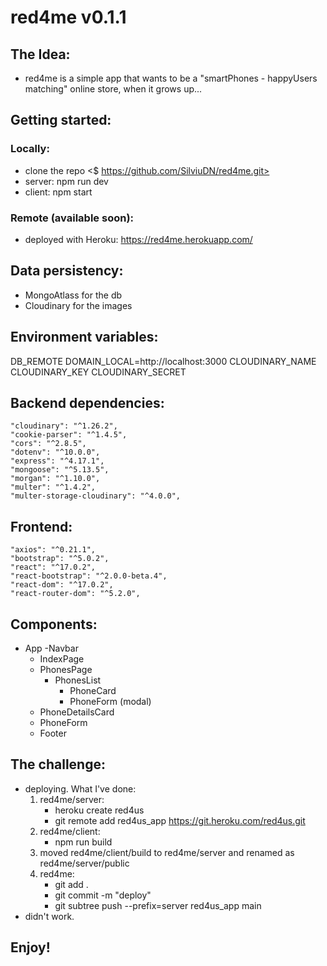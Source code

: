 # red4me v0.1.1

## The Idea:
- red4me is a simple app that wants to be a "smartPhones - happyUsers matching" online store, when it grows up...

## Getting started:
### Locally: 
- clone the repo <$ https://github.com/SilviuDN/red4me.git>
- server: npm run dev
- client: npm start
### Remote (available soon):
- deployed with Heroku: https://red4me.herokuapp.com/ 

## Data persistency:
- MongoAtlass for the db
- Cloudinary for the images

## Environment variables:
DB_REMOTE
DOMAIN_LOCAL=http://localhost:3000
CLOUDINARY_NAME
CLOUDINARY_KEY
CLOUDINARY_SECRET

## Backend dependencies:
    "cloudinary": "^1.26.2",
    "cookie-parser": "^1.4.5",
    "cors": "^2.8.5",
    "dotenv": "^10.0.0",
    "express": "^4.17.1",
    "mongoose": "^5.13.5",
    "morgan": "^1.10.0",
    "multer": "^1.4.2",
    "multer-storage-cloudinary": "^4.0.0",

## Frontend:
    "axios": "^0.21.1",
    "bootstrap": "^5.0.2",
    "react": "^17.0.2",
    "react-bootstrap": "^2.0.0-beta.4",
    "react-dom": "^17.0.2",
    "react-router-dom": "^5.2.0",

## Components: 
- App
    -Navbar
    - IndexPage
    - PhonesPage
        - PhonesList
            - PhoneCard
            - PhoneForm (modal)
    - PhoneDetailsCard
    - PhoneForm
    - Footer


## The challenge:
- deploying. What I've done:
    1. red4me/server:
        - heroku create red4us
        - git remote add red4us_app https://git.heroku.com/red4us.git
    2. red4me/client: 
        - npm run build 
    3. moved red4me/client/build to red4me/server and renamed as red4me/server/public
    4. red4me:
        - git add .
        - git commit -m "deploy"
        - git subtree push --prefix=server red4us_app main
- didn't work.


## Enjoy!